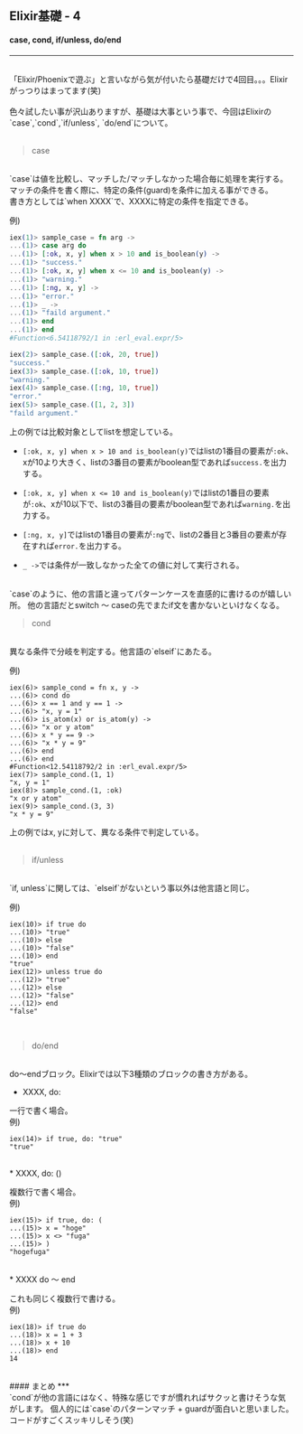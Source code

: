 ## Elixir基礎 - 4

#### case, cond, if/unless, do/end
***
<br />
「Elixir/Phoenixで遊ぶ」と言いながら気が付いたら基礎だけで4回目。。。Elixirがっつりはまってます(笑)
<br />
<br />
色々試したい事が沢山ありますが、基礎は大事という事で、今回はElixirの`case`,`cond`,`if/unless`, `do/end`について。
<br />
<br />

> case

<br />
`case`は値を比較し、マッチした/マッチしなかった場合毎に処理を実行する。
マッチの条件を書く際に、特定の条件(guard)を条件に加える事ができる。<br />
書き方としては`when XXXX`で、XXXXに特定の条件を指定できる。
<br />

例)

```elixir
iex(1)> sample_case = fn arg ->
...(1)> case arg do
...(1)> [:ok, x, y] when x > 10 and is_boolean(y) ->
...(1)> "success."
...(1)> [:ok, x, y] when x <= 10 and is_boolean(y) ->
...(1)> "warning."
...(1)> [:ng, x, y] ->
...(1)> "error."
...(1)> _ ->
...(1)> "faild argument."
...(1)> end
...(1)> end
#Function<6.54118792/1 in :erl_eval.expr/5>

iex(2)> sample_case.([:ok, 20, true])
"success."
iex(3)> sample_case.([:ok, 10, true])
"warning."
iex(4)> sample_case.([:ng, 10, true])
"error."
iex(5)> sample_case.([1, 2, 3])      
"faild argument."
```

上の例では比較対象としてlistを想定している。<br />
* `[:ok, x, y] when x > 10 and is_boolean(y)`ではlistの1番目の要素が`:ok`、xが10より大きく、listの3番目の要素がboolean型であれば`success.`を出力する。<br />

* `[:ok, x, y] when x <= 10 and is_boolean(y)`ではlistの1番目の要素が`:ok`、xが10以下で、listの3番目の要素がboolean型であれば`warning.`を出力する。<br />
* `[:ng, x, y]`ではlistの1番目の要素が`:ng`で、listの2番目と3番目の要素が存在すれば`error.`を出力する。<br />

* `_ ->`では条件が一致しなかった全ての値に対して実行される。

<br />
`case`のように、他の言語と違ってパターンケースを直感的に書けるのが嬉しい所。
他の言語だとswitch 〜 caseの先でまたif文を書かないといけなくなる。

<br />

> cond

<br />
異なる条件で分岐を判定する。他言語の`elseif`にあたる。

例)
```
iex(6)> sample_cond = fn x, y ->
...(6)> cond do
...(6)> x == 1 and y == 1 ->
...(6)> "x, y = 1"
...(6)> is_atom(x) or is_atom(y) ->
...(6)> "x or y atom"
...(6)> x * y == 9 ->
...(6)> "x * y = 9"
...(6)> end
...(6)> end
#Function<12.54118792/2 in :erl_eval.expr/5>
iex(7)> sample_cond.(1, 1)
"x, y = 1"
iex(8)> sample_cond.(1, :ok)
"x or y atom"
iex(9)> sample_cond.(3, 3)  
"x * y = 9"
```
上の例ではx, yに対して、異なる条件で判定している。
<br />
<br />

> if/unless

<br />
`if, unless`に関しては、`elseif`がないという事以外は他言語と同じ。

例)
```
iex(10)> if true do
...(10)> "true"
...(10)> else
...(10)> "false"
...(10)> end
"true"
iex(12)> unless true do
...(12)> "true"
...(12)> else
...(12)> "false"
...(12)> end
"false"
```

<br />

> do/end

<br />
do〜endブロック。Elixirでは以下3種類のブロックの書き方がある。

* XXXX, do:

一行で書く場合。<br />
例)
```
iex(14)> if true, do: "true"
"true"
```
<br />
* XXXX, do: ()

複数行で書く場合。<br />
例)
```
iex(15)> if true, do: (
...(15)> x = "hoge"
...(15)> x <> "fuga"
...(15)> )
"hogefuga"
```
<br />
* XXXX do 〜 end

これも同じく複数行で書ける。<br />
例)
```
iex(18)> if true do
...(18)> x = 1 + 3
...(18)> x + 10
...(18)> end
14
```
<br />
#### まとめ
***
<br />
`cond`が他の言語にはなく、特殊な感じですが慣れればサクッと書けそうな気がします。
個人的には`case`のパターンマッチ + guardが面白いと思いました。
コードがすごくスッキリしそう(笑)
